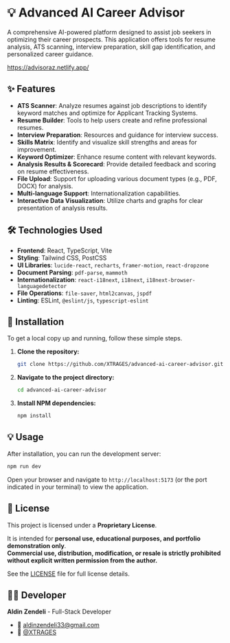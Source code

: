 # 💡 Advanced AI Career Advisor

A comprehensive AI-powered platform designed to assist job seekers in optimizing their career prospects. This application offers tools for resume analysis, ATS scanning, interview preparation, skill gap identification, and personalized career guidance.

https://advisoraz.netlify.app/


## ✨ Features

*   **ATS Scanner**: Analyze resumes against job descriptions to identify keyword matches and optimize for Applicant Tracking Systems.
*   **Resume Builder**: Tools to help users create and refine professional resumes.
*   **Interview Preparation**: Resources and guidance for interview success.
*   **Skills Matrix**: Identify and visualize skill strengths and areas for improvement.
*   **Keyword Optimizer**: Enhance resume content with relevant keywords.
*   **Analysis Results & Scorecard**: Provide detailed feedback and scoring on resume effectiveness.
*   **File Upload**: Support for uploading various document types (e.g., PDF, DOCX) for analysis.
*   **Multi-language Support**: Internationalization capabilities.
*   **Interactive Data Visualization**: Utilize charts and graphs for clear presentation of analysis results.

## 🛠️ Technologies Used

*   **Frontend**: React, TypeScript, Vite
*   **Styling**: Tailwind CSS, PostCSS
*   **UI Libraries**: `lucide-react`, `recharts`, `framer-motion`, `react-dropzone`
*   **Document Parsing**: `pdf-parse`, `mammoth`
*   **Internationalization**: `react-i18next`, `i18next`, `i18next-browser-languagedetector`
*   **File Operations**: `file-saver`, `html2canvas`, `jspdf`
*   **Linting**: ESLint, `@eslint/js`, `typescript-eslint`

## 🚀 Installation

To get a local copy up and running, follow these simple steps.

1.  **Clone the repository:**
    ```bash
    git clone https://github.com/XTRAGES/advanced-ai-career-advisor.git
    ```
2.  **Navigate to the project directory:**
    ```bash
    cd advanced-ai-career-advisor
    ```
3.  **Install NPM dependencies:**
    ```bash
    npm install
    ```

## 💡 Usage

After installation, you can run the development server:

```bash
npm run dev
```

Open your browser and navigate to `http://localhost:5173` (or the port indicated in your terminal) to view the application.

## 📝 License

This project is licensed under a **Proprietary License**.

It is intended for **personal use, educational purposes, and portfolio demonstration only**.  
**Commercial use, distribution, modification, or resale is strictly prohibited without explicit written permission from the author.**

See the [LICENSE](./LICENSE) file for full license details.

## 👨‍💻 Developer

**Aldin Zendeli** - Full-Stack Developer

- 📧 aldinzendeli33@gmail.com
- 🐙 [@XTRAGES](https://github.com/XTRAGES)
